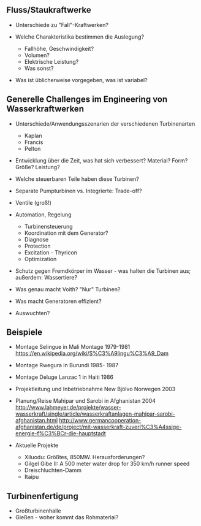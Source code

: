 Fluss/Staukraftwerke
-------------------------------------------------------------
* Unterschiede zu "Fall"-Kraftwerken?

* Welche Charakteristika bestimmen die Auslegung?
  - Fallhöhe, Geschwindigkeit?
  - Volumen?
  - Elektrische Leistung?
  - Was sonst?
* Was ist üblicherweise vorgegeben, was ist variabel?


Generelle Challenges im Engineering von Wasserkraftwerken
-------------------------------------------------------------
* Unterschiede/Anwendungsszenarien der verschiedenen Turbinenarten
  - Kaplan
  - Francis
  - Pelton
* Entwicklung über die Zeit, was hat sich verbessert?
  Material?
  Form?
  Größe?
  Leistung?
* Welche steuerbaren Teile haben diese Turbinen?
* Separate Pumpturbinen vs. Integrierte: Trade-off?
* Ventile (groß!)
* Automation, Regelung
  - Turbinensteuerung
  - Koordination mit dem Generator?
  - Diagnose
  - Protection
  - Excitation - Thyricon
  - Optimization
* Schutz gegen Fremdkörper im Wasser - was halten die Turbinen aus; außerdem: Wassertiere?
* Was genau macht Voith? "Nur" Turbinen?
* Was macht Generatoren effizient?

* Auswuchten?


Beispiele
-------------------------------------------------------------
* Montage Selingue in Mali Montage 1979-1981
  https://en.wikipedia.org/wiki/S%C3%A9lingu%C3%A9_Dam

* Montage Rwegura in Burundi 1985- 1987

* Montage Deluge Lanzac 1 in Haiti 1986

* Projektleitung und Inbetriebnahme New Bjölvo Norwegen 2003

* Planung/Reise Mahipar und Sarobi in Afghanistan 2004
  http://www.lahmeyer.de/projekte/wasser-wasserkraft/single/article/wasserkraftanlagen-mahipar-sarobi-afghanistan.html
  http://www.germancooperation-afghanistan.de/de/project/mit-wasserkraft-zuverl%C3%A4ssige-energie-f%C3%BCr-die-hauptstadt

* Aktuelle Projekte
  - Xiluodu: Größtes, 850MW. Herausforderungen? 
  - Gilgel Gibe II: A 500 meter water drop for 350 km/h runner speed
  - Dreischluchten-Damm
  - Itaipu 

Turbinenfertigung
-------------------------------------------------------------
* Großturbinenhalle
* Gießen - woher kommt das Rohmaterial?

